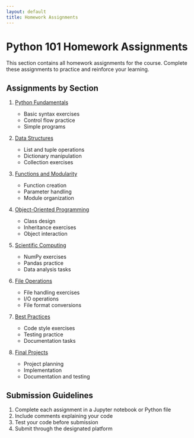 ```yaml
---
layout: default
title: Homework Assignments
---
```


# Python 101 Homework Assignments

This section contains all homework assignments for the course. Complete these assignments to practice and reinforce your learning.

## Assignments by Section

1. [Python Fundamentals](section1_fundamentals_homework.md)
   - Basic syntax exercises
   - Control flow practice
   - Simple programs

2. [Data Structures](section2_data_structures_homework.md)
   - List and tuple operations
   - Dictionary manipulation
   - Collection exercises

3. [Functions and Modularity](section3_functions_modularity_homework.md)
   - Function creation
   - Parameter handling
   - Module organization

4. [Object-Oriented Programming](section4_oop_homework.md)
   - Class design
   - Inheritance exercises
   - Object interaction

5. [Scientific Computing](section5_scientific_computing_homework.md)
   - NumPy exercises
   - Pandas practice
   - Data analysis tasks

6. [File Operations](section6_file_operations_homework.md)
   - File handling exercises
   - I/O operations
   - File format conversions

7. [Best Practices](section7_best_practices_homework.md)
   - Code style exercises
   - Testing practice
   - Documentation tasks

8. [Final Projects](section8_final_projects_homework.md)
   - Project planning
   - Implementation
   - Documentation and testing

## Submission Guidelines

1. Complete each assignment in a Jupyter notebook or Python file
2. Include comments explaining your code
3. Test your code before submission
4. Submit through the designated platform